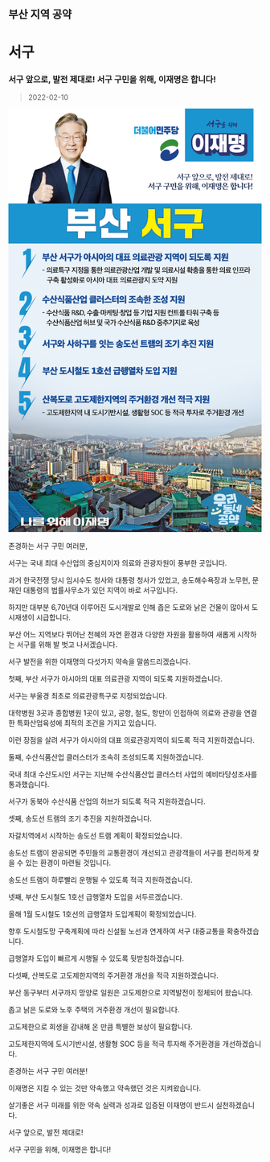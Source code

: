 ## 부산 지역 공약

# 서구

### 서구 앞으로, 발전 제대로! 서구 구민을 위해, 이재명은 합니다! 
> 2022-02-10

![서구 지역공약](./005_002_011.png)

존경하는 서구 구민 여러분,

 

서구는 국내 최대 수산업의 중심지이자 의료와 관광자원이 풍부한 곳입니다. 

과거 한국전쟁 당시 임시수도 청사와 대통령 청사가 있었고, 송도해수욕장과 노무현, 문재인 대통령의 법률사무소가 있던 지역이 바로 서구입니다. 

 

하지만 대부분 6,70년대 이루어진 도시개발로 인해 좁은 도로와 낡은 건물이 많아서 도시재생이 시급합니다.

부산 어느 지역보다 뛰어난 천혜의 자연 환경과 다양한 자원을 활용하여 새롭게 시작하는 서구를 위해 발 벗고 나서겠습니다.

 

서구 발전을 위한 이재명의 다섯가지 약속을 말씀드리겠습니다.

 

첫째, 부산 서구가 아시아의 대표 의료관광 지역이 되도록 지원하겠습니다.




서구는 부울경 최초로 의료관광특구로 지정되었습니다.  

대학병원 3곳과 종합병원 1곳이 있고, 공항, 철도, 항만이 인접하여 의료와 관광을 연결한 특화산업육성에 최적의 조건을 가지고 있습니다. 

이런 장점을 살려 서구가 아시아의 대표 의료관광지역이 되도록 적극 지원하겠습니다. 

 

둘째, 수산식품산업 클러스터가 조속히 조성되도록 지원하겠습니다.




국내 최대 수산도시인 서구는 지난해 수산식품산업 클러스터 사업의 예비타당성조사를 통과했습니다.

서구가 동북아 수산식품 산업의 허브가 되도록 적극 지원하겠습니다. 

 

셋째, 송도선 트램의 조기 추진을 지원하겠습니다. 




자갈치역에서 시작하는 송도선 트램 계획이 확정되었습니다. 

송도선 트램이 완공되면 주민들의 교통환경이 개선되고 관광객들이 서구를 편리하게 찾을 수 있는 환경이 마련될 것입니다. 

송도선 트램이 하루빨리 운행될 수 있도록 적극 지원하겠습니다.

 

넷째, 부산 도시철도 1호선 급행열차 도입을 서두르겠습니다.




올해 1월 도시철도 1호선의 급행열차 도입계획이 확정되었습니다.

향후 도시철도망 구축계획에 따라 신설될 노선과 연계하여 서구 대중교통을 확충하겠습니다. 

급행열차 도입이 빠르게 시행될 수 있도록 뒷받침하겠습니다.

 

다섯째, 산복도로 고도제한지역의 주거환경 개선을 적극 지원하겠습니다. 




부산 동구부터 서구까지 망양로 일원은 고도제한으로 지역발전이 정체되어 왔습니다.  

좁고 낡은 도로와 노후 주택의 거주환경 개선이 필요합니다.  

고도제한으로 희생을 감내해 온 만큼 특별한 보상이 필요합니다. 

고도제한지역에 도시기반시설, 생활형 SOC 등을 적극 투자해 주거환경을 개선하겠습니다. 

 

 

 

존경하는 서구 구민 여러분!




이재명은 지킬 수 있는 것만 약속했고 약속했던 것은 지켜왔습니다.

살기좋은 서구 미래를 위한 약속 실력과 성과로 입증된 이재명이 반드시 실천하겠습니다.

 

서구 앞으로, 발전 제대로!

서구 구민을 위해, 이재명은 합니다! 

						